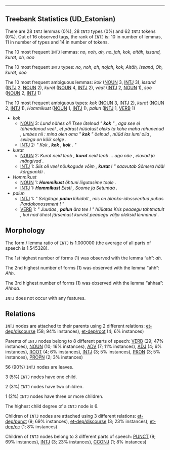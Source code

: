 

--------------------------------------------------------------------------------

## Treebank Statistics (UD_Estonian)

There are 28 `INTJ` lemmas (0%), 28 `INTJ` types (0%) and 62 `INTJ` tokens (0%).
Out of 16 observed tags, the rank of `INTJ` is: 10 in number of lemmas, 11 in number of types and 14 in number of tokens.

The 10 most frequent `INTJ` lemmas: <em>no, noh, ah, no_jah, kok, aitäh, issand, kurat, oh, ooo</em>

The 10 most frequent `INTJ` types:  <em>no, noh, ah, nojah, kok, Aitäh, Issand, Oh, kurat, ooo</em>

The 10 most frequent ambiguous lemmas: <em>kok</em> ([NOUN]() 3, [INTJ]() 3), <em>issand</em> ([INTJ]() 2, [NOUN]() 2), <em>kurat</em> ([NOUN]() 4, [INTJ]() 2), <em>vaat</em> ([INTJ]() 2, [NOUN]() 1), <em>soo</em> ([NOUN]() 2, [INTJ]() 1)

The 10 most frequent ambiguous types:  <em>kok</em> ([NOUN]() 3, [INTJ]() 2), <em>kurat</em> ([NOUN]() 2, [INTJ]() 1), <em>Hommikust</em> ([NOUN]() 1, [INTJ]() 1), <em>palun</em> ([INTJ]() 1, [VERB]() 1)


* <em>kok</em>
  * [NOUN]() 3: <em>Lund nähes oli Tsee ütelnud " <b>kok</b> " , aga see ei tähendanud veel , et pärast hüüatust oleks ta kohe maha rahunenud , umbes nii : mina olen oma " <b>kok</b> " öelnud , nüüd las lumi olla , sellega on kõik selge .</em>
  * [INTJ]() 2: <em>" Kok , <b>kok</b> , <b>kok</b> . "</em>
* <em>kurat</em>
  * [NOUN]() 2: <em>Kurat neid teab , <b>kurat</b> neid teab ... aga näe , elavad ja mängivad .</em>
  * [INTJ]() 1: <em>Siis oli veel nõukogude võim , <b>kurat</b> ! " saavutab Sõmera hääl kõrgpunkti .</em>
* <em>Hommikust</em>
  * [NOUN]() 1: <em><b>Hommikust</b> õhtuni liigutasime toole .</em>
  * [INTJ]() 1: <em><b>Hommikust</b> Eesti , Soome ja Setumaa .</em>
* <em>palun</em>
  * [INTJ]() 1: <em>" Selgitage <b>palun</b> lühidalt , mis on blanko-idosseeritud puhas Pardakonossment ! "</em>
  * [VERB]() 1: <em>" Juudas , <b>palun</b> ära tee ! " hüüatas Kris peaaegu tahtmatult , kui nad ühest järsemast kurvist peaaegu välja oleksid lennanud .</em>

## Morphology

The form / lemma ratio of `INTJ` is 1.000000 (the average of all parts of speech is 1.545328).

The 1st highest number of forms (1) was observed with the lemma “ah”: <em>ah</em>.

The 2nd highest number of forms (1) was observed with the lemma “ahh”: <em>Ahh</em>.

The 3rd highest number of forms (1) was observed with the lemma “ahhaa”: <em>Ahhaa</em>.

`INTJ` does not occur with any features.


## Relations

`INTJ` nodes are attached to their parents using 2 different relations: [et-dep/discourse]() (58; 94% instances), [et-dep/root]() (4; 6% instances)

Parents of `INTJ` nodes belong to 8 different parts of speech: [VERB]() (29; 47% instances), [NOUN]() (10; 16% instances), [ADV]() (7; 11% instances), [ADJ]() (4; 6% instances), [ROOT]() (4; 6% instances), [INTJ]() (3; 5% instances), [PRON]() (3; 5% instances), [PROPN]() (2; 3% instances)

56 (90%) `INTJ` nodes are leaves.

3 (5%) `INTJ` nodes have one child.

2 (3%) `INTJ` nodes have two children.

1 (2%) `INTJ` nodes have three or more children.

The highest child degree of a `INTJ` node is 6.

Children of `INTJ` nodes are attached using 3 different relations: [et-dep/punct]() (9; 69% instances), [et-dep/discourse]() (3; 23% instances), [et-dep/cc]() (1; 8% instances)

Children of `INTJ` nodes belong to 3 different parts of speech: [PUNCT]() (9; 69% instances), [INTJ]() (3; 23% instances), [CCONJ]() (1; 8% instances)

